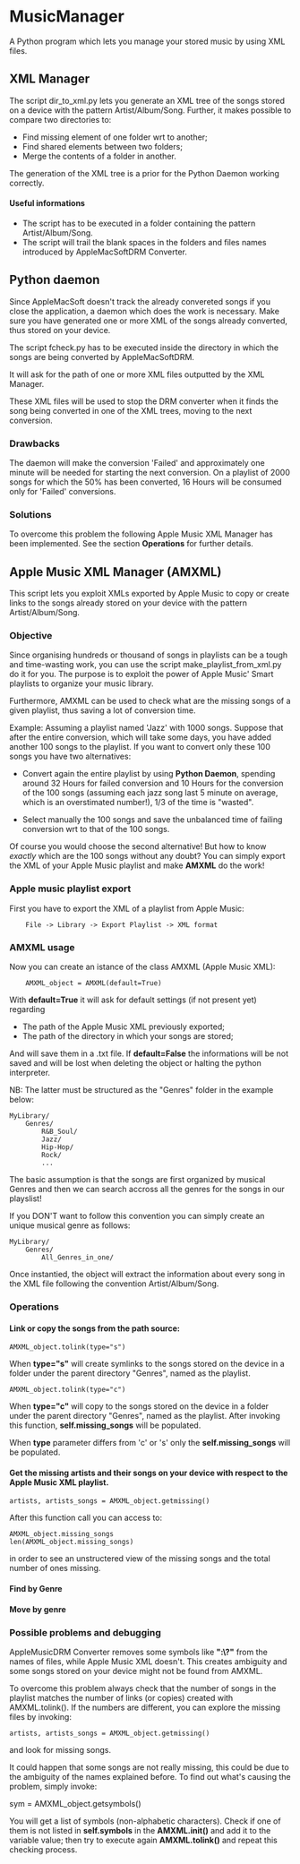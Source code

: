 # MusicManager

A Python program which lets you manage your stored music by using XML files.

## XML Manager

The script dir_to_xml.py lets you generate an XML tree of the songs stored on a device with the pattern Artist/Album/Song. 
Further, it makes possible to compare two directories to: 

- Find missing element of one folder wrt to another;
- Find shared elements between two folders;
- Merge the contents of a folder in another. 

The generation of the XML tree is a prior for the Python Daemon working correctly. 

#### Useful informations
-   The script has to be executed in a folder containing the pattern Artist/Album/Song.
-   The script will trail the blank spaces in the folders and files names introduced by AppleMacSoftDRM Converter.


## Python daemon
Since AppleMacSoft doesn't track the already convereted songs if you close the application, a daemon which does the work is necessary.
Make sure you have generated one or more XML of the songs already converted, thus stored on your device. 

The script fcheck.py has to be executed inside the directory in which the songs are being converted by AppleMacSoftDRM.

It will ask for the path of one or more XML files outputted by the XML Manager. 

These XML files will be used to stop the DRM converter when it finds the song being converted in one of the XML trees, moving to the next conversion.

### Drawbacks
The daemon will make the conversion 'Failed' and approximately one minute will be needed for starting the next conversion.
On a playlist of 2000 songs for which the 50% has been converted, 16 Hours will be consumed only for 'Failed' conversions. 

### Solutions
To overcome this problem the following Apple Music XML Manager has been implemented. See the section **Operations** for further details.


## Apple Music XML Manager (AMXML)

This script lets you exploit XMLs exported by Apple Music to copy or create links to the songs already stored on your device with the pattern Artist/Album/Song.

### Objective
Since organising hundreds or thousand of songs in playlists can be a tough and time-wasting work, you can use the script make_playlist_from_xml.py do it for you.
The purpose is to exploit the power of Apple Music' Smart playlists to organize your music library.

Furthermore, AMXML can be used to check what are the missing songs of a given playlist, thus saving a lot of conversion time. 

Example: 
Assuming a playlist named 'Jazz' with 1000 songs. Suppose that after the entire conversion, which will take some days, you have added another 100 songs to the playlist. If you want to convert only these 100 songs you have two alternatives: 

- Convert again the entire playlist by using **Python Daemon**, spending around 32 Hours for failed conversion and 10 Hours for the conversion of the 100 songs (assuming each jazz song last 5 minute on average, which is an overstimated number!), 1/3 of the time is "wasted".

- Select manually the 100 songs and save the unbalanced time of failing conversion wrt to that of the 100 songs.

Of course you would choose the second alternative! But how to know *exactly* which are the 100 songs without any doubt?
You can simply export the XML of your Apple Music playlist and make **AMXML** do the work!

### Apple music playlist export

First you have to export the XML of a playlist from Apple Music: 

        File -> Library -> Export Playlist -> XML format

### AMXML usage

Now you can create an istance of the class AMXML (Apple Music XML):

        AMXML_object = AMXML(default=True)
    
With **default=True** it will ask for default settings (if not present yet) regarding

-   The path of the Apple Music XML previously exported;
-   The path of the directory in which your songs are stored;

And will save them in a .txt file. If **default=False** the informations will be not saved and will be lost when deleting the object or halting the python interpreter.

NB: The latter must be structured as the "Genres" folder in the example below: 

    MyLibrary/
        Genres/
            R&B_Soul/
            Jazz/
            Hip-Hop/
            Rock/
            ...

The basic assumption is that the songs are first organized by musical Genres and then we can search accross all the genres for the songs in our playslist!

If you  DON'T want to follow this convention you can simply create an unique musical genre as follows: 

    MyLibrary/
        Genres/
            All_Genres_in_one/


Once instantied, the object will extract the information about every song in the XML file following the convention Artist/Album/Song.

### Operations
#### Link or copy the songs from the path source: 

    AMXML_object.tolink(type="s")

When **type="s"** will create symlinks to the songs stored on the device in a folder under the parent directory "Genres", named as the playlist.

    AMXML_object.tolink(type="c")


When **type="c"** will copy to the songs stored on the device in a folder under the parent directory "Genres", named as the playlist.
After invoking this function, **self.missing_songs** will be populated.

When **type** parameter differs from 'c' or 's' only the **self.missing_songs** will be populated.


#### Get the missing artists and their songs on your device with respect to the Apple Music XML playlist.

    artists, artists_songs = AMXML_object.getmissing()

After this function call you can access to: 

    AMXML_object.missing_songs
    len(AMXML_object.missing_songs)

in order to see an unstructered view of the missing songs and the total number of ones missing.

#### Find by Genre


#### Move by genre



### Possible problems and debugging

AppleMusicDRM Converter removes some symbols like **":\\?"** from the names of files, while Apple Music XML doesn't.
This creates ambiguity and some songs stored on your device might not be found from AMXML.

To overcome this problem always check that the number of songs in the playlist matches the number of links (or copies) created with AMXML.tolink().
If the numbers are different, you can explore the missing files by invoking: 

    artists, artists_songs = AMXML_object.getmissing()

and look for missing songs. 

It could happen that some songs are not really missing, this could be due to the ambiguity of the names explained before.
To find out what's causing the problem, simply invoke: 

   sym = AMXML_object.getsymbols()


You will get a list of symbols (non-alphabetic characters).
Check if one of them is not listed in **self.symbols** in the **AMXML.init()** and add it to the variable value; then try to execute again **AMXML.tolink()** and repeat this checking process.











